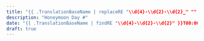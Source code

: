 ```yaml
---
title: "{{ .TranslationBaseName | replaceRE "\\d{4}-\\d{2}-\\d{2}_" "" | replaceRE "[-_]" " " | title }}"
description: "Honeymoon Day #"
date: "{{ .TranslationBaseName | findRE "\\d{4}-\\d{2}-\\d{2}" }}T00:00:00+01:00"
draft: true
---
```

